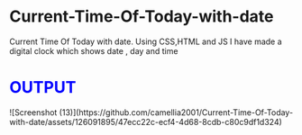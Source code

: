 # Current-Time-Of-Today-with-date
Current Time Of Today with date. Using CSS,HTML and JS I have made a digital clock which shows date , day and time
<h1 style="color:blue">OUTPUT</h1>
![Screenshot (13)](https://github.com/camellia2001/Current-Time-Of-Today-with-date/assets/126091895/47ecc22c-ecf4-4d68-8cdb-c80c9df1d324)
